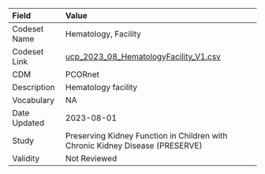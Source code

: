 |Field        |Value                                                                         |
|:------------|:-----------------------------------------------------------------------------|
|Codeset Name |Hematology, Facility                                                          |
|Codeset Link |[ucp_2023_08_HematologyFacility_V1.csv](https://github.com/PEDSnet/Variable-Dictionary/blob/main/visits/ucp_2023_08_HematologyFacility_V1.csv)|
|CDM          |PCORnet                                                                       |
|Description  |Hematology facility                                                           |
|Vocabulary   |NA                                                                            |
|Date Updated |2023-08-01                                                                    |
|Study        |Preserving Kidney Function in Children with Chronic Kidney Disease (PRESERVE) |
|Validity     |Not Reviewed                                                                  |
